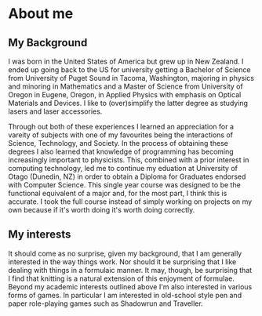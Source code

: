 # About me
## My Background
I was born in the United States of America but grew up in New Zealand.
I ended up going back to the US for university getting a Bachelor of Science from University of Puget Sound in Tacoma, Washington, majoring in physics and minoring in Mathematics and a Master of Science from University of Oregon in Eugene, Oregon, in Applied Physics with emphasis on Optical Materials and Devices. 
I like to (over)simplify the latter degree as studying lasers and laser accessories.

Through out both of these experiences I learned an appreciation for a vareity of subjects with one of my favourites being the interactions of Science, Technology, and Society.
In the process of obtaining these degrees I also learned that knowledge of programming has becoming increasingly important to physicists.
This, combined with a prior interest in computing technology, led me to continue my eduation at University of Otago (Dunedin, NZ) in order to obtain a Diploma for Graduates endorsed with Computer Science.
This single year course was designed to be the functional equivalent of a major and, for the most part, I think this is accurate.
I took the full course instead of simply working on projects on my own because if it's worth doing it's worth doing correctly.

## My interests
It should come as no surprise, given my background, that I am generally interested in the way things work.
Nor should it be surprising that I like dealing with things in a formulaic manner.
It may, though, be surprising that I find that knitting is a natural extension of this enjoyment of formulae.
Beyond my academic interests outlined above I'm also interested in various forms of games.
In particular I am interested in old-school style pen and paper role-playing games such as Shadowrun and Traveller.
